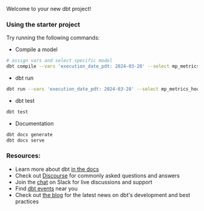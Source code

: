 Welcome to your new dbt project!

### Using the starter project

Try running the following commands:
- Compile a model
```bash
# assign vars and select specific model
dbt compile --vars 'execution_date_pdt: 2024-03-28' --select mp_metrics_hourly 
```
- dbt run
```bash
dbt run --vars 'execution_date_pdt: 2024-03-28' --select mp_metrics_hourly
```
- dbt test
```bash
dbt test
```
- Documentation
```bash
dbt docs generate    
dbt docs serve
```


### Resources:
- Learn more about dbt [in the docs](https://docs.getdbt.com/docs/introduction)
- Check out [Discourse](https://discourse.getdbt.com/) for commonly asked questions and answers
- Join the [chat](https://community.getdbt.com/) on Slack for live discussions and support
- Find [dbt events](https://events.getdbt.com) near you
- Check out [the blog](https://blog.getdbt.com/) for the latest news on dbt's development and best practices
